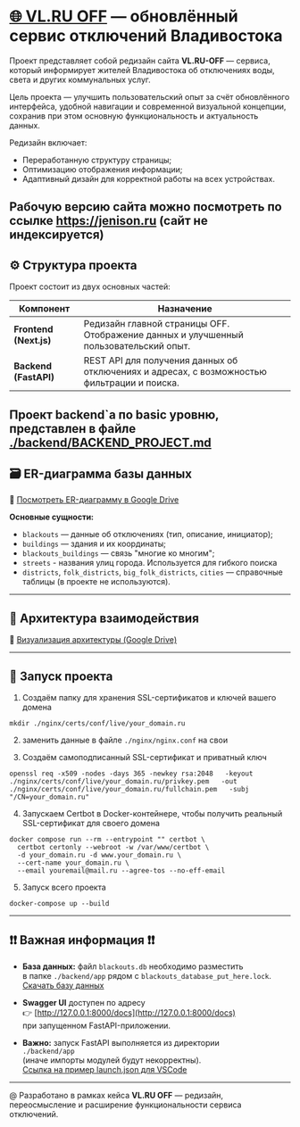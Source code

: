# [🌐 VL.RU OFF](https://jenison.ru/) — обновлённый сервис отключений Владивостока

Проект представляет собой редизайн сайта **VL.RU-OFF** — сервиса, который информирует жителей Владивостока об отключениях воды, света и других коммунальных услуг.

Цель проекта — улучшить пользовательский опыт за счёт обновлённого интерфейса, удобной навигации и современной визуальной концепции, сохранив при этом основную функциональность и актуальность данных.

Редизайн включает:
- Переработанную структуру страницы;
- Оптимизацию отображения информации;
- Адаптивный дизайн для корректной работы на всех устройствах.

## Рабочую версию сайта можно посмотреть по ссылке https://jenison.ru (сайт не индексируется)

## ⚙️ Структура проекта

Проект состоит из двух основных частей:

| Компонент | Назначение |
|------------|------------|
| **Frontend (Next.js)** | Редизайн главной страницы OFF. Отображение данных и улучшенный пользовательский опыт. |
| **Backend (FastAPI)** | REST API для получения данных об отключениях и адресах, с возможностью фильтрации и поиска. |

## Проект backend`a по basic уровню, представлен в файле [./backend/BACKEND_PROJECT.md](./backend/BACKEND_PROJECT.md)


## 🗃️ ER-диаграмма базы данных

📎 [Посмотреть ER-диаграмму в Google Drive](https://drive.google.com/file/d/1iT7aMqjBba9qrZ3RdFetMKcgEgX2t5OY/view?usp=sharing)

**Основные сущности:**
- `blackouts` — данные об отключениях (тип, описание, инициатор);
- `buildings` — здания и их координаты;
- `blackouts_buildings` — связь "многие ко многим";
- `streets` - названия улиц города. Используется для гибкого поиска
- `districts`, `folk_districts`, `big_folk_districts`, `cities` — справочные таблицы (в проекте не используются).


---

## 🔄 Архитектура взаимодействия

📎 [Визуализация архитектуры (Google Drive)](https://drive.google.com/file/d/1f9imtgWe26sqSA_v5F0euhay1ppuZM4s/view?usp=sharing)


---

## 🚀 Запуск проекта

1. Создаём папку для хранения SSL-сертификатов и ключей вашего домена
```
mkdir ./nginx/certs/conf/live/your_domain.ru
```

2. заменить данные в файле `./nginx/nginx.conf` на свои

3. Создаём самоподписанный SSL-сертификат и приватный ключ
```
openssl req -x509 -nodes -days 365 -newkey rsa:2048   -keyout ./nginx/certs/conf/live/your_domain.ru/privkey.pem   -out ./nginx/certs/conf/live/your_domain.ru/fullchain.pem   -subj "/CN=your_domain.ru"
```
4. Запускаем Certbot в Docker-контейнере, чтобы получить реальный SSL-сертификат для своего домена
```
docker compose run --rm --entrypoint "" certbot \
  certbot certonly --webroot -w /var/www/certbot \
  -d your_domain.ru -d www.your_domain.ru \
  --cert-name your_domain.ru \
  --email youremail@mail.ru --agree-tos --no-eff-email
```

5. Запуск всего проекта
```
docker-compose up --build
```

---

## ❗❗ Важная информация ❗❗

- **База данных:** файл `blackouts.db` необходимо разместить  
  в папке `./backend/app` рядом с `blackouts_database_put_here.lock`.  
  [Скачать базу данных](https://drive.google.com/file/d/193MPUIhWy5sL5yQk7nRSev-IcMimn1bD/view?usp=sharing)

- **Swagger UI** доступен по адресу  
  👉 [http://127.0.0.1:8000/docs](http://127.0.0.1:8000/docs)  
  при запущенном FastAPI-приложении.  

- **Важно:** запуск FastAPI выполняется из директории  
  `./backend/app`  
  (иначе импорты модулей будут некорректны).  
  [Ссылка на пример launch.json для VSCode](https://drive.google.com/file/d/1xGUZZ8CnAy2rpmZgOotaeIloMpn0cbso/view?usp=sharing)

---



@ Разработано в рамках кейса **VL.RU OFF** — редизайн, переосмысление и расширение функциональности сервиса отключений.